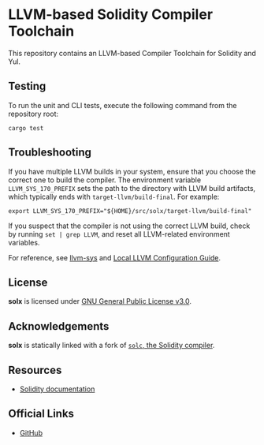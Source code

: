 # LLVM-based Solidity Compiler Toolchain

This repository contains an LLVM-based Compiler Toolchain for Solidity and Yul.

## Testing

To run the unit and CLI tests, execute the following command from the repository root:

```shell
cargo test
```

## Troubleshooting

If you have multiple LLVM builds in your system, ensure that you choose the correct one to build the compiler.
The environment variable `LLVM_SYS_170_PREFIX` sets the path to the directory with LLVM build artifacts, which typically ends with `target-llvm/build-final`.
For example:

```shell
export LLVM_SYS_170_PREFIX="${HOME}/src/solx/target-llvm/build-final"
```

If you suspect that the compiler is not using the correct LLVM build, check by running `set | grep LLVM`, and reset all LLVM-related environment variables.

For reference, see [llvm-sys](https://crates.io/crates/llvm-sys) and [Local LLVM Configuration Guide](https://llvm.org/docs/GettingStarted.html#local-llvm-configuration).

## License

**solx** is licensed under [GNU General Public License v3.0](LICENSE.txt).

## Acknowledgements

**solx** is statically linked with a fork of [`solc`, the Solidity compiler](https://github.com/ethereum/solidity).

## Resources

- [Solidity documentation](https://docs.soliditylang.org/en/latest/)

## Official Links

- [GitHub](https://github.com/matter-labs)
